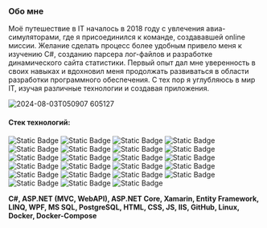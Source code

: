 ### Обо мне
Моё путешествие в IT началось в 2018 году с увлечения авиа-симуляторами, где я присоединился к команде, создававшей online миссии. 
Желание сделать процесс более удобным привело меня к изучению C#, созданию парсера лог-файлов и разработке динамического сайта статистики. 
Первый опыт дал мне уверенность в своих навыках и вдохновил меня продолжать развиваться в области разработки программного обеспечения.
С тех пор я углубляюсь в мир IT, изучая различные технологии и создавая приложения.


![2024-08-03T050907 605127](https://github.com/user-attachments/assets/836a936d-7085-43c9-a8b7-44ef2fa7620c)


#### Стек технологий:
![Static Badge](https://img.shields.io/badge/Middle-C%23-%239553E9?logo=dotnet)
![Static Badge](https://img.shields.io/badge/Middle-ASP.NET%20Core-%239553E9?logo=dotnet)
![Static Badge](https://img.shields.io/badge/Middle-MVC-%239553E9?logo=dotnet)
![Static Badge](https://img.shields.io/badge/Middle-WebAPI-%239553E9?logo=dotnet)
![Static Badge](https://img.shields.io/badge/Middle-Xamarin-%239553E9?logo=dotnet)
![Static Badge](https://img.shields.io/badge/Middle-Entity%20Framework-%239553E9?logo=dotnet)
![Static Badge](https://img.shields.io/badge/Middle-LINQ-%239553E9?logo=dotnet)
![Static Badge](https://img.shields.io/badge/Middle-WPF-%239553E9?logo=dotnet)
![Static Badge](https://img.shields.io/badge/Middle-MVVM-%239553E9?logo=dotnet)
![Static Badge](https://img.shields.io/badge/Middle-PostgreSQL-%239553E9?logo=postgresql&logoColor=white)
![Static Badge](https://img.shields.io/badge/Middle-HTML-%239553E9?logo=html5&logoColor=white)
![Static Badge](https://img.shields.io/badge/Middle-GitHub-%239553E9?logo=github&logoColor=white)
![Static Badge](https://img.shields.io/badge/Middle-Web%20Socket-%239553E9?logo=dotnet)
![Static Badge](https://img.shields.io/badge/Middle-SignalR-%239553E9?logo=dotnet)
![Static Badge](https://img.shields.io/badge/Junior-MS%20SQL-%23F89901?style=plastic)
![Static Badge](https://img.shields.io/badge/Junior%2B-CSS-%23F89901?logo=css3&logoColor=white)
![Static Badge](https://img.shields.io/badge/Junior-JS-%23F89901?logo=javascript&logoColor=white)
![Static Badge](https://img.shields.io/badge/Junior-IIS-%23F89901?style=plastic)
![Static Badge](https://img.shields.io/badge/Junior-Linux-%23F89901?logo=linux&logoColor=white)
![Static Badge](https://img.shields.io/badge/Junior-Docker-%23F89901?logo=docker&logoColor=white)
![Static Badge](https://img.shields.io/badge/Junior-Docker%20Compose-%23F89901?logo=docker&logoColor=white)
![Static Badge](https://img.shields.io/badge/Junior-React%20JS-%23F89901?logo=react&logoColor=white)
![Static Badge](https://img.shields.io/badge/Junior%2B-Leaflet-%23F89901?logo=leaflet&logoColor=white)

**C#, ASP.NET (MVC, WebAPI), ASP.NET Core, Xamarin, Entity Framework, LINQ, WPF, MS SQL, PostgreSQL, HTML, CSS, JS, IIS, GitHub, Linux, Docker, 
Docker-Compose**
